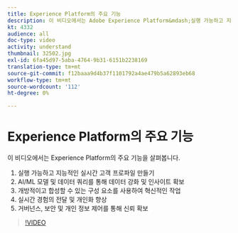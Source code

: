 ```yaml
---
title: Experience Platform의 주요 기능
description: 이 비디오에서는 Adobe Experience Platform&mdash;실행 가능하고 지능적이며 실시간 고객 프로파일을 만드는 데 필요한 주요 기능을 살펴봅니다.AI/ML 모델 및 데이터 쿼리를 사용하여 데이터 강화 및 더 많은 인사이트 도출개방적이고 합성할 수 있는 구성 요소를 사용하여 혁신하십시오.실시간 경험의 전달 및 개인화 향상또한 거버넌스, 보안 및 개인 정보 제어를 통해 신뢰를 얻을 수 있습니다.
kt: 4332
audience: all
doc-type: video
activity: understand
thumbnail: 32502.jpg
exl-id: 6fa45d97-5aba-4764-9b31-6151b2238169
translation-type: tm+mt
source-git-commit: f12baaa9d4b37f1101792a4ae479b5a62893eb68
workflow-type: tm+mt
source-wordcount: '112'
ht-degree: 0%

---
```


# Experience Platform의 주요 기능

이 비디오에서는 Experience Platform의 주요 기능을 살펴봅니다.

1. 실행 가능하고 지능적인 실시간 고객 프로파일 만들기
1. AI/ML 모델 및 데이터 쿼리를 통해 데이터 강화 및 인사이트 확보
1. 개방적이고 합성할 수 있는 구성 요소를 사용하여 혁신적인 작업
1. 실시간 경험의 전달 및 개인화 향상
1. 거버넌스, 보안 및 개인 정보 제어를 통해 신뢰 확보

>[!VIDEO](https://video.tv.adobe.com/v/32502?quality=12&learn=on)
